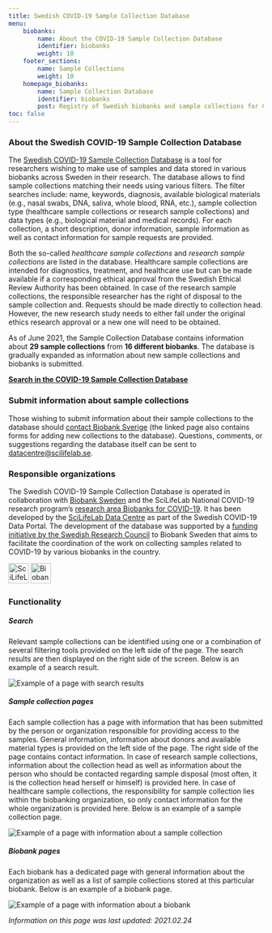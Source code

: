 ```yaml
---
title: Swedish COVID-19 Sample Collection Database
menu:
    biobanks:
        name: About the COVID-19 Sample Collection Database
        identifier: biobanks
        weight: 10
    footer_sections:
        name: Sample Collections
        weight: 10
    homepage_biobanks:
        name: Sample Collection Database
        identifier: biobanks
        post: Registry of Swedish biobanks and sample collections for COVID-19 research. <a href="/biobanks/">About the database <i class="fas fa-arrow-circle-right"></i></a>
toc: false
---
```


### About the Swedish COVID-19 Sample Collection Database

The [Swedish COVID-19 Sample Collection Database](https://biobanks.covid19dataportal.se/) is a tool for researchers wishing to make use of samples and data stored in various biobanks across Sweden in their research. The database allows to find sample collections matching their needs using various filters. The filter searches include: name, keywords, diagnosis, available biological materials (e.g., nasal swabs, DNA, saliva, whole blood, RNA, etc.), sample collection type (healthcare sample collections or research sample collections) and data types (e.g., biological material and medical records). For each collection, a short description, donor information, sample information as well as contact information for sample requests are provided.

Both the so-called *healthcare sample collections* and *research sample collections* are listed in the database. Healthcare sample collections are intended for diagnostics, treatment, and healthcare use but can be made available if a corresponding ethical approval from the Swedish Ethical Review Authority has been obtained. In case of the research sample collections, the responsible researcher has the right of disposal to the sample collection and. Requests should be made directly to collection head. However, the new research study needs to either fall under the original ethics research approval or a new one will need to be obtained.

As of June 2021, the Sample Collection Database contains information about **29 sample collections** from **16 different biobanks**. The database is gradually expanded as information about new sample collections and biobanks is submitted.

[**Search in the COVID-19 Sample Collection Database**](https://biobanks.covid19dataportal.se/)

### Submit information about sample collections

Those wishing to submit information about their sample collections to the database should [contact Biobank Sverige](https://biobanksverige.se/provsamlingar-publicerade-i-covid-19-data-portal-sweden-underlattar-forskning-om-covid-19/) (the linked page also contains forms for adding new collections to the database). Questions, comments, or suggestions regarding the database itself can be sent to datacentre@scilifelab.se.

### Responsible organizations

The Swedish COVID-19 Sample Collection Database is operated in collaboration with [Biobank Sweden](https://biobanksverige.se/english/research/) and the SciLifeLab National COVID-19 research program’s [research area Biobanks for COVID-19](https://www.scilifelab.se/covid-19/national-program/biobanks/). It has been developed by the [SciLifeLab Data Centre](https://scilifelab.se/data) as part of the Swedish COVID-19 Data Portal. The development of the database was supported by a [funding initiative by the Swedish Research Council](https://www.vr.se/english/just-now/news/news-archive/2020-09-01-10-million-sek-to-biobank-sweden-for-coordinating-covid-19-samples.html) to Biobank Sweden that aims to facilitate the coordination of the work on collecting samples related to COVID-19 by various biobanks in the country.

<div class="row">
  <div class="col">
    <img class="mr-4" src="https://covid19dataportal.se/img/logos/scilifelab-logo.svg" alt="SciLifeLab" height="40">
    <img class="mr-4" src="https://covid19dataportal.se/img/logos/biobanksverige_logo.jpg" alt="Biobank Sverige" height="40">
  </div>
</div>

### Functionality

##### Search

Relevant sample collections can be identified using one or a combination of several filtering tools provided on the left side of the page. The search results are then displayed on the right side of the screen. Below is an example of a search result.

<div class="row mb-4"><div class="col-lg-7"><img class="img-thumbnail" src="/img/biobanks/example_search.png" alt="Example of a page with search results" ></div></div>

##### Sample collection pages

Each sample collection has a page with information that has been submitted by the person or organization responsible for providing access to the samples. General information, information about donors and available material types is provided on the left side of the page. The right side of the page contains contact information. In case of research sample collections, information about the collection head as well as information about the person who should be contacted regarding sample disposal (most often, it is the collection head herself or himself) is provided here. In case of healthcare sample collections, the responsibility for sample collection lies within the biobanking organization, so only contact information for the whole organization is provided here. Below is an example of a sample collection page.

<div class="row mb-4"><div class="col-lg-7"><img class="img-thumbnail" src="/img/biobanks/example_collection.png" alt="Example of a page with information about a sample collection"></div></div>

##### Biobank pages

Each biobank has a dedicated page with general information about the organization as well as a list of sample collections stored at this particular biobank. Below is an example of a biobank page.

<div class="row mb-4"><div class="col-lg-7"><img class="img-thumbnail" src="/img/biobanks/example_biobank.png" alt="Example of a page with information about a biobank"></div></div>

<i>Information on this page was last updated: 2021.02.24</i>
